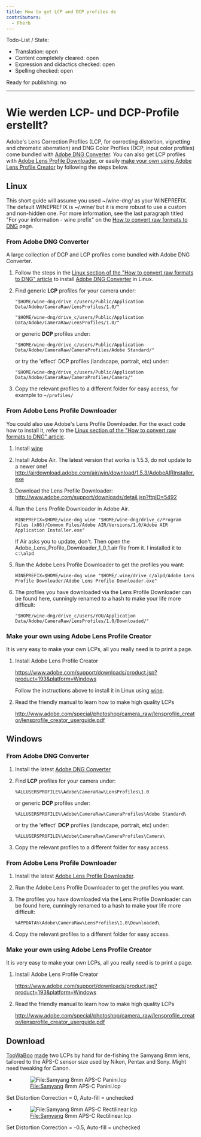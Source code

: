 ```yaml
---
title: How to get LCP and DCP profiles de
contributors:
  - Fherb
---
```


Todo-List / State:

- Translation: open
- Content completely cleared: open
- Expression and didactics checked: open
- Spelling checked: open

Ready for publishing: no

------------------------------------------------------------------------

# Wie werden LCP- und DCP-Profile erstellt?

Adobe's Lens Correction Profiles (LCP, for correcting distortion,
vignetting and chromatic aberration) and DNG Color Profiles (DCP, input
color profiles) come bundled with [Adobe DNG
Converter](http://www.adobe.com/support/downloads/product.jsp?product=106&platform=Windows).
You can also get LCP profiles with [Adobe Lens Profile
Downloader](http://www.adobe.com/products/photoshop/extend.displayTab2.html#resources),
or easily [make your own using Adobe Lens Profile
Creator](#Make_your_own_using_Adobe_Lens_Profile_Creator.md) by
following the steps below.

## Linux

This short guide will assume you used ~/wine-dng/ as your WINEPREFIX.
The default WINEPREFIX is ~/.wine/ but it is more robust to use a custom
and non-hidden one. For more information, see the last paragraph titled
"For your information - wine prefix" on the [How to convert raw formats
to DNG](How_to_convert_raw_formats_to_DNG.md) page.

### From Adobe DNG Converter

A large collection of DCP and LCP profiles come bundled with Adobe DNG
Converter.

1.  Follow the steps in the [Linux section of the "How to convert raw
    formats to DNG"
    article](How_to_convert_raw_formats_to_DNG#Linux.md) to
    install [Adobe DNG
    Converter](http://www.adobe.com/support/downloads/product.jsp?product=106&platform=Windows)
    in Linux.
2.  Find generic **LCP** profiles for your camera under:
      
        "$HOME/wine-dng/drive_c/users/Public/Application Data/Adobe/CameraRaw/LensProfiles/1.0/"

        "$HOME/wine-dng/drive_c/users/Public/Application Data/Adobe/CameraRaw/LensProfiles/1.0/"

    or generic **DCP** profiles under:

        "$HOME/wine-dng/drive_c/users/Public/Application Data/Adobe/CameraRaw/CameraProfiles/Adobe Standard/"

    or try the 'effect' DCP profiles (landscape, portrait, etc) under:

        "$HOME/wine-dng/drive_c/users/Public/Application Data/Adobe/CameraRaw/CameraProfiles/Camera/"
3.  Copy the relevant profiles to a different folder for easy access,
    for example to `~/profiles/`

### From Adobe Lens Profile Downloader

You could also use Adobe's Lens Profile Downloader. For the exact code
how to install it, refer to the [Linux section of the "How to convert
raw formats to DNG"
article](How_to_convert_raw_formats_to_DNG#Linux.md).

1.  Install [wine](http://www.winehq.org/)
2.  Install Adobe Air. The latest version that works is 1.5.3, do not
    update to a newer one!
    <http://airdownload.adobe.com/air/win/download/1.5.3/AdobeAIRInstaller.exe>
3.  Download the Lens Profile Downloader:
    <http://www.adobe.com/support/downloads/detail.jsp?ftpID=5492>
4.  Run the Lens Profile Downloader in Adobe Air.
      
        WINEPREFIX=$HOME/wine-dng wine "$HOME/wine-dng/drive_c/Program Files (x86)/Common Files/Adobe AIR/Versions/1.0/Adobe AIR Application Installer.exe"

    If Air asks you to update, don't. Then open the
    Adobe_Lens_Profile_Downloader_1_0_1.air file from it. I installed it
    to `c:\alpd`
5.  Run the Adobe Lens Profile Downloader to get the profiles you want:
      
        WINEPREFIX=$HOME/wine-dng wine "$HOME/.wine/drive_c/alpd/Adobe Lens Profile Downloader/Adobe Lens Profile Downloader.exe"
6.  The profiles you have downloaded via the Lens Profile Downloader can
    be found here, cunningly renamed to a hash to make your life more
    difficult:
      
        "$HOME/wine-dng/drive_c/users/YOU/Application Data/Adobe/CameraRaw/LensProfiles/1.0/Downloaded/"

### Make your own using Adobe Lens Profile Creator

It is very easy to make your own LCPs, all you really need is to print a
page.

1.  Install Adobe Lens Profile Creator
      
    <https://www.adobe.com/support/downloads/product.jsp?product=193&platform=Windows>

    Follow the instructions above to install it in Linux using
    [wine](http://www.winehq.org/).
2.  Read the friendly manual to learn how to make high quality LCPs
      
    <http://www.adobe.com/special/photoshop/camera_raw/lensprofile_creator/lensprofile_creator_userguide.pdf>

## Windows

### From Adobe DNG Converter

1.  Install the latest [Adobe DNG
    Converter](http://www.adobe.com/support/downloads/product.jsp?product=106&platform=Windows)
2.  Find **LCP** profiles for your camera under:
      
    `%ALLUSERSPROFILE%\Adobe\CameraRaw\LensProfiles\1.0`

    or generic **DCP** profiles under:

    `%ALLUSERSPROFILE%\Adobe\CameraRaw\CameraProfiles\Adobe Standard\`

    or try the 'effect' **DCP** profiles (landscape, portrait, etc)
    under:

    `%ALLUSERSPROFILE%\Adobe\CameraRaw\CameraProfiles\Camera\`
3.  Copy the relevant profiles to a different folder for easy access.

### From Adobe Lens Profile Downloader

1.  Install the latest [Adobe Lens Profile
    Downloader](http://www.adobe.com/support/downloads/detail.jsp?ftpID=5492).
2.  Run the Adobe Lens Profile Downloader to get the profiles you want.
3.  The profiles you have downloaded via the Lens Profile Downloader can
    be found here, cunningly renamed to a hash to make your life more
    difficult:
      
    `%APPDATA%\Adobe\CameraRaw\LensProfiles\1.0\Downloaded\`
4.  Copy the relevant profiles to a different folder for easy access.

### Make your own using Adobe Lens Profile Creator

It is very easy to make your own LCPs, all you really need is to print a
page.

1.  Install Adobe Lens Profile Creator
      
    <https://www.adobe.com/support/downloads/product.jsp?product=193&platform=Windows>
2.  Read the friendly manual to learn how to make high quality LCPs
      
    <http://www.adobe.com/special/photoshop/camera_raw/lensprofile_creator/lensprofile_creator_userguide.pdf>

## Download

[TooWaBoo](https://discuss.pixls.us/users/toowaboo)
[made](http://rawtherapee.com/oldforum/viewtopic.php?p=44462#p44462) two
LCPs by hand for de-fishing the Samyang 8mm lens, tailored to the APS-C
sensor size used by Nikon, Pentax and Sony. Might need tweaking for
Canon.

- <figure>
  <img src="Samyang_8mm_APS-C_Panini.lcp"
  title="File:Samyang 8mm APS-C Panini.lcp" />
  <figcaption><a href="File:Samyang">File:Samyang</a> 8mm APS-C
  Panini.lcp</figcaption>
  </figure>

  
Set Distortion Correction = 0, Auto-fill = unchecked

- <figure>
  <img src="Samyang_8mm_APS-C_Rectilinear.lcp"
  title="File:Samyang 8mm APS-C Rectilinear.lcp" />
  <figcaption><a href="File:Samyang">File:Samyang</a> 8mm APS-C
  Rectilinear.lcp</figcaption>
  </figure>

  
Set Distortion Correction = -0.5, Auto-fill = unchecked
